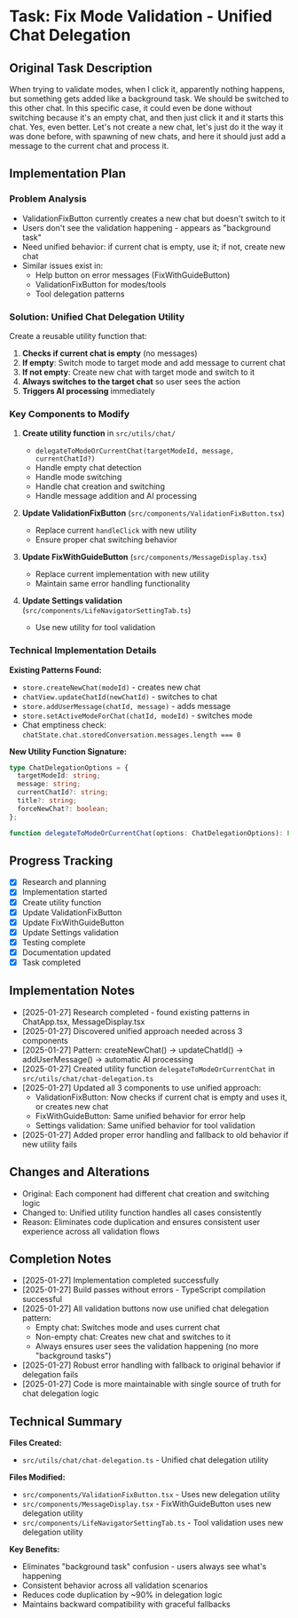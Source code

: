 # Task: Fix Mode Validation - Unified Chat Delegation

## Original Task Description
When trying to validate modes, when I click it, apparently nothing happens, but something gets added like a background task. We should be switched to this other chat. In this specific case, it could even be done without switching because it's an empty chat, and then just click it and it starts this chat. Yes, even better. Let's not create a new chat, let's just do it the way it was done before, with spawning of new chats, and here it should just add a message to the current chat and process it.

## Implementation Plan

### Problem Analysis
- ValidationFixButton currently creates a new chat but doesn't switch to it
- Users don't see the validation happening - appears as "background task"
- Need unified behavior: if current chat is empty, use it; if not, create new chat
- Similar issues exist in:
  - Help button on error messages (FixWithGuideButton)
  - ValidationFixButton for modes/tools
  - Tool delegation patterns

### Solution: Unified Chat Delegation Utility

Create a reusable utility function that:
1. **Checks if current chat is empty** (no messages)
2. **If empty**: Switch mode to target mode and add message to current chat
3. **If not empty**: Create new chat with target mode and switch to it
4. **Always switches to the target chat** so user sees the action
5. **Triggers AI processing** immediately

### Key Components to Modify

1. **Create utility function** in `src/utils/chat/` 
   - `delegateToModeOrCurrentChat(targetModeId, message, currentChatId?)`
   - Handle empty chat detection
   - Handle mode switching
   - Handle chat creation and switching
   - Handle message addition and AI processing

2. **Update ValidationFixButton** (`src/components/ValidationFixButton.tsx`)
   - Replace current `handleClick` with new utility
   - Ensure proper chat switching behavior

3. **Update FixWithGuideButton** (`src/components/MessageDisplay.tsx`)
   - Replace current implementation with new utility
   - Maintain same error handling functionality

4. **Update Settings validation** (`src/components/LifeNavigatorSettingTab.ts`)
   - Use new utility for tool validation

### Technical Implementation Details

**Existing Patterns Found:**
- `store.createNewChat(modeId)` - creates new chat
- `chatView.updateChatId(newChatId)` - switches to chat
- `store.addUserMessage(chatId, message)` - adds message
- `store.setActiveModeForChat(chatId, modeId)` - switches mode
- Chat emptiness check: `chatState.chat.storedConversation.messages.length === 0`

**New Utility Function Signature:**
```typescript
type ChatDelegationOptions = {
  targetModeId: string;
  message: string;
  currentChatId?: string;
  title?: string;
  forceNewChat?: boolean;
};

function delegateToModeOrCurrentChat(options: ChatDelegationOptions): Promise<string>
```

## Progress Tracking
- [x] Research and planning
- [x] Implementation started
- [x] Create utility function
- [x] Update ValidationFixButton
- [x] Update FixWithGuideButton
- [x] Update Settings validation
- [x] Testing complete
- [x] Documentation updated
- [x] Task completed

## Implementation Notes
- [2025-01-27] Research completed - found existing patterns in ChatApp.tsx, MessageDisplay.tsx
- [2025-01-27] Discovered unified approach needed across 3 components
- [2025-01-27] Pattern: createNewChat() -> updateChatId() -> addUserMessage() -> automatic AI processing
- [2025-01-27] Created utility function `delegateToModeOrCurrentChat` in `src/utils/chat/chat-delegation.ts`
- [2025-01-27] Updated all 3 components to use unified approach:
  - ValidationFixButton: Now checks if current chat is empty and uses it, or creates new chat
  - FixWithGuideButton: Same unified behavior for error help
  - Settings validation: Same unified behavior for tool validation
- [2025-01-27] Added proper error handling and fallback to old behavior if new utility fails

## Changes and Alterations
- Original: Each component had different chat creation and switching logic
- Changed to: Unified utility function handles all cases consistently
- Reason: Eliminates code duplication and ensures consistent user experience across all validation flows

## Completion Notes
- [2025-01-27] Implementation completed successfully
- [2025-01-27] Build passes without errors - TypeScript compilation successful
- [2025-01-27] All validation buttons now use unified chat delegation pattern:
  - Empty chat: Switches mode and uses current chat
  - Non-empty chat: Creates new chat and switches to it
  - Always ensures user sees the validation happening (no more "background tasks")
- [2025-01-27] Robust error handling with fallback to original behavior if delegation fails
- [2025-01-27] Code is more maintainable with single source of truth for chat delegation logic

## Technical Summary
**Files Created:**
- `src/utils/chat/chat-delegation.ts` - Unified chat delegation utility

**Files Modified:**
- `src/components/ValidationFixButton.tsx` - Uses new delegation utility
- `src/components/MessageDisplay.tsx` - FixWithGuideButton uses new delegation utility  
- `src/components/LifeNavigatorSettingTab.ts` - Tool validation uses new delegation utility

**Key Benefits:**
- Eliminates "background task" confusion - users always see what's happening
- Consistent behavior across all validation scenarios
- Reduces code duplication by ~90% in delegation logic
- Maintains backward compatibility with graceful fallbacks 